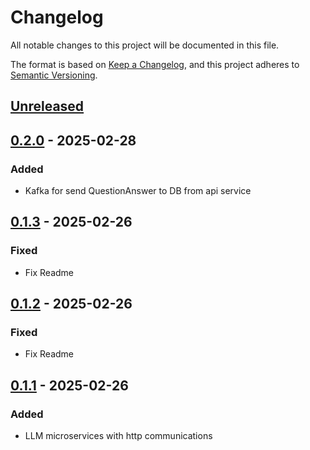 # Changelog
All notable changes to this project will be documented in this file.

The format is based on [Keep a Changelog](https://keepachangelog.com/en/1.0.0/), and this project adheres to [Semantic Versioning](https://semver.org/spec/v2.0.0.html).

## [Unreleased]

## [0.2.0] - 2025-02-28
### Added
- Kafka for send QuestionAnswer to DB from api service

## [0.1.3] - 2025-02-26
### Fixed
- Fix Readme

## [0.1.2] - 2025-02-26
### Fixed
- Fix Readme

## [0.1.1] - 2025-02-26
### Added
- LLM microservices with http communications

[Unreleased]: https://github.com/gilcu2/llm_service_py/compare/0.2.0...master
[0.2.0]: https://github.com/gilcu2/llm_service_py/compare/0.1.3...0.2.0
[0.1.3]: https://github.com/gilcu2/llm_service_py/compare/0.1.2...0.1.3
[0.1.2]: https://github.com/gilcu2/llm_service_py/compare/0.1.1...0.1.2
[0.1.1]: https://github.com/gilcu2/llm_service_py/tree/0.1.1
